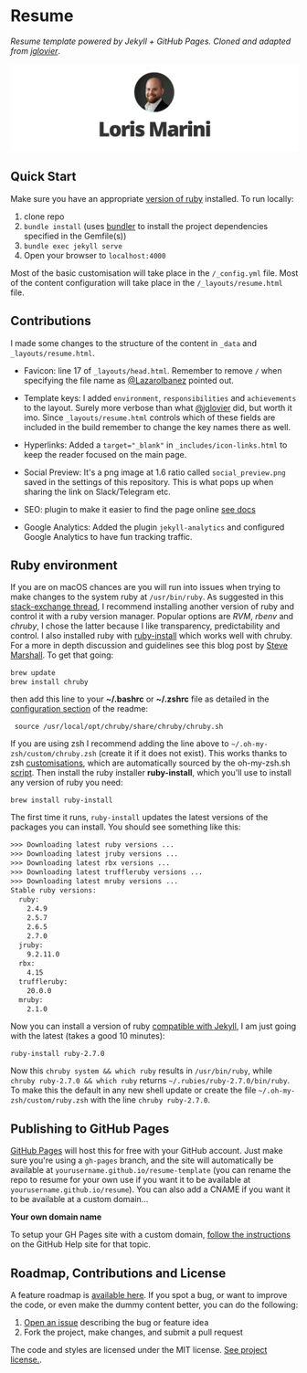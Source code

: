 # Resume
*Resume template powered by Jekyll + GitHub Pages. Cloned and adapted from [jglovier](https://github.com/jglovier/resume-template)*.

![img](social_preview.png)

## Quick Start

Make sure you have an appropriate [version of ruby](#ruby-environment) installed. To run locally:

1. clone repo
1. `bundle install` (uses [bundler](https://bundler.io/) to install the project dependencies specified in the Gemfile(s))
2. `bundle exec jekyll serve`
3. Open your browser to `localhost:4000`

Most of the basic customisation will take place in the `/_config.yml` file. Most of the content configuration will take place in the `/_layouts/resume.html` file.

## Contributions

I made some changes to the structure of the content in `_data` and `_layouts/resume.html`.

- Favicon: line 17 of `_layouts/head.html`. Remember to remove `/` when specifying the file name as [@LazaroIbanez](https://medium.com/@LazaroIbanez/how-to-add-a-favicon-to-github-pages-403935604460) pointed out.

- Template keys: I added `environment`, `responsibilities` and `achievements` to the layout. Surely more verbose than what [@jglovier](https://github.com/jglovier/resume-template) did, but worth it imo. Since `_layouts/resume.html` controls which of these fields are included in the build remember to change the key names there as well.

- Hyperlinks: Added a `target="_blank"` in `_includes/icon-links.html` to keep the reader focused on the main page.

- Social Preview: It's a png image at 1.6 ratio called `social_preview.png` saved in the settings of this repository. This is what pops up when sharing the link on Slack/Telegram etc.

- SEO: plugin to make it easier to find the page online [see docs](https://help.github.com/en/articles/search-engine-optimization-for-github-pages)

- Google Analytics: Added the plugin `jekyll-analytics` and configured Google Analytics to have fun tracking traffic.

## Ruby environment

If you are on macOS chances are you will run into issues when trying to make changes to the system ruby at `/usr/bin/ruby`. As suggested in this [stack-exchange thread](https://stackoverflow.com/questions/51126403/you-dont-have-write-permissions-for-the-library-ruby-gems-2-3-0-directory-ma), I recommend installing another version of ruby and control it with a ruby version manager.
Popular options are *RVM*, *rbenv* and *chruby*, I chose the latter because I like transparency, predictability and control. I also installed ruby with [ruby-install](https://www.ruby-lang.org/en/documentation/installation/#ruby-install) which works well with chruby. For a more in depth discussion and guidelines see this blog post by [Steve Marshall](https://stevemarshall.com/journal/why-i-use-chruby/). To get that going:

```
brew update
brew install chruby
```

then add this line to your **~/.bashrc** or **~/.zshrc** file as detailed in the [configuration section](https://github.com/postmodern/chruby#configuration) of the readme:

```
 source /usr/local/opt/chruby/share/chruby/chruby.sh
```

If you are using zsh I recommend adding the line above to `~/.oh-my-zsh/custom/chruby.zsh` (create it if it does not exist). This works thanks to zsh [customisations](https://github.com/ohmyzsh/ohmyzsh/wiki/Customization), which are automatically sourced by the oh-my-zsh.sh [script](https://github.com/ohmyzsh/ohmyzsh/blob/master/oh-my-zsh.sh#L95). Then install the ruby installer **ruby-install**, which you'll use to install any version of ruby you need:

```
brew install ruby-install
```
The first time it runs, `ruby-install` updates the latest versions of the packages you can install. You should see something like this:

```
>>> Downloading latest ruby versions ...
>>> Downloading latest jruby versions ...
>>> Downloading latest rbx versions ...
>>> Downloading latest truffleruby versions ...
>>> Downloading latest mruby versions ...
Stable ruby versions:
  ruby:
    2.4.9
    2.5.7
    2.6.5
    2.7.0
  jruby:
    9.2.11.0
  rbx:
    4.15
  truffleruby:
    20.0.0
  mruby:
    2.1.0
```

Now you can install a version of ruby [compatible with Jekyll](https://jekyllrb.com/docs/installation/), I am just going with the latest (takes a good 10 minutes):

```
ruby-install ruby-2.7.0
```

Now this `chruby system && which ruby` results in `/usr/bin/ruby`, while `chruby ruby-2.7.0 && which ruby` returns `~/.rubies/ruby-2.7.0/bin/ruby`. To make this the default in any new shell update or create the file `~/.oh-my-zsh/custom/ruby.zsh` with the line `chruby ruby-2.7.0`.

## Publishing to GitHub Pages

[GitHub Pages](https://pages.github.com/) will host this for free with your GitHub account. Just make sure you're using a `gh-pages` branch, and the site will automatically be available at `yourusername.github.io/resume-template` (you can rename the repo to resume for your own use if you want it to be available at `yourusername.github.io/resume`). You can also add a CNAME if you want it to be available at a custom domain...

**Your own domain name**

To setup your GH Pages site with a custom domain, [follow the instructions](https://help.github.com/articles/setting-up-a-custom-domain-with-github-pages/) on the GitHub Help site for that topic.

## Roadmap, Contributions and License

A feature roadmap is [available here](https://github.com/jglovier/resume-template/projects/1). If you spot a bug, or want to improve the code, or even make the dummy content better, you can do the following:

1. [Open an issue](https://github.com/jglovier/resume-template/issues/new) describing the bug or feature idea
2. Fork the project, make changes, and submit a pull request

The code and styles are licensed under the MIT license. [See project license.](LICENSE).
